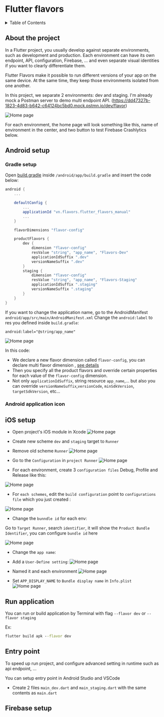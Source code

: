 # Flutter flavors

<!-- TABLE OF CONTENTS -->
<details>
  <summary>Table of Contents</summary>
  <ol>
  <li><a href="#about-project">About the project</a></li>
    <li>
      <a href="#android-setup">Android setup</a>
      <ul>
        <li><a href="#gradle-setup">Gradle setup</a></li>
        <li><a href="#android-icon">Android application icon</a></li>
      </ul>
    </li>
    <li>
      <a href="#ios-setup">iOS setup</a>
      <ul>
        <li><a href="#prerequisites">New and edit schemes</a></li>
        <li><a href="#installation">Bundle id and app name</a></li>
        <li><a href="#installation">iOS application icon</a></li>
      </ul>
    </li>
    <li><a href="#firebase-setup">Firebase setup</a>
    <ul>
        <li><a href="#prerequisites">Android</a></li>
        <li><a href="#installation">iOS</a></li>
      </ul>
    </li>
    <li><a href="#summary">Summary</a></li>
  </ol>
</details>

<!-- ABOUT THE PROJECT -->
## About the project

In a Flutter project, you usually develop against separate environments, such as development and production. Each environment can have its own endpoint, API, configuration, Firebase, ... and even separate visual identities if you want to clearly differentiate them.

Flutter Flavors make it possible to run different versions of your app on the same device. At the same time, they keep those environments isolated from one another.

In this project, we separate 2 environments: dev and staging.
I'm already mock a Postman server to demo multi endpoint API.
 (https://dd47327b-1823-4d83-b642-c64124bc5bd0.mock.pstmn.io/dev/flavor)

 ![Home page](/attachment/home.png)

 For each environment, the home page will look something like this, name of environment in the center, and two button to test Firebase Crashlytics below.


## Android setup

### Gradle setup

Open [build.gradle](/android/app/build.gradle) inside `/android/app/build.gradle` and insert the code below:

``` gradle
android {
    ...

    defaultConfig {
        ...
        applicationId "vn.flavors.flutter_flavors_manual"
        ...
    }

    flavorDimensions "flavor-config"

    productFlavors {
        dev {
            dimension "flavor-config"
            resValue "string", "app_name", "Flavors-Dev"
            applicationIdSuffix ".dev"
            versionNameSuffix ".dev"
        }
        staging {
            dimension "flavor-config"
            resValue "string", "app_name", "Flavors-Staging"
            applicationIdSuffix ".staging"
            versionNameSuffix ".staging"
        }
    }
}
```

If you want to change the application name, go to the AndroidManifest `android/app/src/main/AndroidManifest.xml`
Change the `android:label` to res you defined inside `build.gradle`: 
```xml
android:label="@string/app_name"
```
![Home page](/attachment/android_manifest.png)



In this code:
 - We declare a new flavor dimension called `flavor-config`, you can declare multi flavor dimension , [see details](https://developer.android.com/studio/build/build-variants#flavor-dimensions)
 - Then you specify all the product flavors and override certain properties for each value of the `flavor-config` dimension.
 - Not only `applicationIdSuffix`, string resource `app_name`,... but also you can override `versionNameSuffix`,`versionCode`, `minSdkVersion`, `targetSdkVersion`, etc...

### Android application icon

## iOS setup

- Open project's iOS module in Xcode
![Home page](/attachment/open_xcode.png)

- Create new scheme `dev` and `staging` target to `Runner`
- Remove old scheme `Runner`
![Home page](/attachment/manage_scheme.gif)

- Go to the `Configuration` in `project Runner`
![Home page](/attachment/project_runner.png)

- For each environment, create 3 `configuration files` Debug, Profile and Release like this: 

![Home page](/attachment/configurations.png)

- For `each schemes`, edit the `build configuration` point to `configurations file` which you just created :

![Home page](/attachment/edit_scheme.gif)

- Change the `bunndle id` for each env:

Go to `Target Runner`, search `identifier`, it will show the `Product Bundle Identifier`, you can configure `bundle id` here

![Home page](/attachment/bundle_id.png)

- Change the `app name`:

- Add a `User-Define setting`:
![Home page](/attachment/define_setting.png)

- Named it and each environment
![Home page](/attachment/app_display_name.png)

- Set `APP_DISPLAY_NAME` to `Bundle display name` in `Info.plist`
![Home page](/attachment/info_plist.png)

## Run application
You can run or build application by Terminal with flag `--flavor dev` or `--flavor staging`

Ex: 
```cmd
flutter build apk --flavor dev
```
## Entry point
To speed up run project, and configure advanced setting in runtime such as api endpoint, ...

You can setup entry point in Android Studio and VSCode

- Create 2 files `main_dev.dart` and `main_staging.dart` with the same contents as `main.dart`
## Firebase setup

